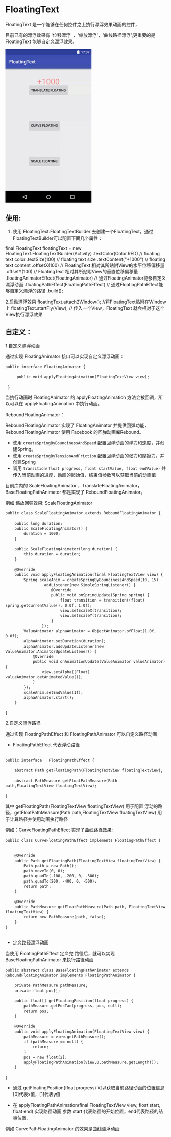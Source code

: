 # FloatingText

FloatingText 是一个能够在任何控件之上执行漂浮效果动画的控件，

目前已有的漂浮效果有 '位移漂浮' ，'缩放漂浮'，'曲线路径漂浮',更重要的是 FloatingText 能够自定义漂浮效果.

<img src="/demo.gif" width="270" height="480" />



## 使用:

1. 使用 FloatingText.FloatingTextBuilder 去创建一个FloatingText，通过FloatingTextBuilder可以配置下面几个属性：

final FloatingText   floatingText = new FloatingText.FloatingTextBuilder(Activity)
                .textColor(Color.RED) // floating text color
                .textSize(100)   // floating text size
                .textContent("+1000") // floating text content
                .offsetX(100) // FloatingText 相对其所贴附View的水平位移偏移量
                .offsetY(100) // FloatingText 相对其所贴附View的垂直位移偏移量
                .floatingAnimatorEffect(FloatingAnimator) // 通过FloatingAnimator能够自定义漂浮动画
                .floatingPathEffect(FloatingPathEffect) // 通过FloatingPathEffect能够自定义漂浮的路径
                .build();

2.启动漂浮效果
             floatingText.attach2Window(); //将FloatingText贴附在Window上
             floatingText.startFly(View); // 传入一个View，FloatingText 就会相对于这个View执行漂浮效果



## 自定义：

1.自定义漂浮动画

 通过实现 FloatingAnimator 接口可以实现自定义漂浮动画：

```
public interface FloatingAnimator {

     public void applyFloatingAnimation(FloatingTextView view);

 }

```

当执行动画时 FloatingAnimator 的 applyFloatingAnimation 方法会被回调，所以可以在 applyFloatingAnimation 中执行动画。


ReboundFloatingAnimator：

ReboundFloatingAnimator 实现了 FloatingAnimator 并提供回弹功能，ReboundFloatingAnimator 使用 Facebook 的回弹动画库Rebound。

- 使用 `createSpringByBouncinessAndSpeed` 配置回弹动画的弹力和速度，并创建Spring。
- 使用 `createSpringByTensionAndFriction` 配置回弹动画的张力和摩擦力，并创建Spring
- 调用 `transition(float progress, float startValue, float endValue)` 并传入当前动画的进度，动画的起始值，结束值参数可以获取当前的动画值

目前库内的 ScaleFloatingAnimator ，TranslateFloatingAnimator，BaseFloatingPathAnimator 都是实现了 ReboundFloatingAnimator。

例如 缩放回弹效果: ScaleFloatingAnimator

```
public class ScaleFloatingAnimator extends ReboundFloatingAnimator {

    public long duration;
    public ScaleFloatingAnimator() {
        duration = 1000;
    }

    public ScaleFloatingAnimator(long duration) {
        this.duration = duration;
    }

    @Override
    public void applyFloatingAnimation(final FloatingTextView view) {
        Spring scaleAnim = createSpringByBouncinessAndSpeed(10, 15)
                .addListener(new SimpleSpringListener() {
                    @Override
                    public void onSpringUpdate(Spring spring) {
                        float transition = transition((float) spring.getCurrentValue(), 0.0f, 1.0f);
                        view.setScaleX(transition);
                        view.setScaleY(transition);
                    }
                });
        ValueAnimator alphaAnimator = ObjectAnimator.ofFloat(1.0f, 0.0f);
        alphaAnimator.setDuration(duration);
        alphaAnimator.addUpdateListener(new ValueAnimator.AnimatorUpdateListener() {
            @Override
            public void onAnimationUpdate(ValueAnimator valueAnimator) {
                view.setAlpha((Float) valueAnimator.getAnimatedValue());
            }
        });
        scaleAnim.setEndValue(1f);
        alphaAnimator.start();
    }

}

```

2.自定义漂浮路径

通过实现 FloatingPathEffect 和 FloatingPathAnimator 可以自定义路径动画

- FloatingPathEffect 代表浮动路径
```

public interface   FloatingPathEffect {

    abstract Path getFloatingPath(FloatingTextView floatingTextView);

    abstract PathMeasure getFloatPathMeasure(Path path,FloatingTextView floatingTextView);

}

```

其中 getFloatingPath(FloatingTextView floatingTextView) 用于配置 浮动的路径，getFloatPathMeasure(Path path,FloatingTextView floatingTextView) 用于计算路径并使用动画执行路径

例如：CurveFloatingPathEffect 实现了曲线路径效果:

```
public class CurveFloatingPathEffect implements FloatingPathEffect {


    @Override
    public Path getFloatingPath(FloatingTextView floatingTextView) {
        Path path = new Path();
        path.moveTo(0, 0);
        path.quadTo(-100, -200, 0, -300);
        path.quadTo(200, -400, 0, -500);
        return path;
    }

    @Override
    public PathMeasure getFloatPathMeasure(Path path, FloatingTextView floatingTextView) {
        return new PathMeasure(path, false);
    }
}


```

- 定义路径漂浮动画

当使用 FloatingPathEffect 定义完 路径后，就可以实现 BaseFloatingPathAnimator 来执行路径动画

```
public abstract class BaseFloatingPathAnimator extends ReboundFloatingAnimator implements FloatingPathAnimator {

    private PathMeasure pathMeasure;
    private float pos[];

    public float[] getFloatingPosition(float progress) {
        pathMeasure.getPosTan(progress, pos, null);
        return pos;
    }

    @Override
    public void applyFloatingAnimation(FloatingTextView view) {
        pathMeasure = view.getPathMeasure();
        if (pathMeasure == null) {
            return;
        }
        pos = new float[2];
        applyFloatingPathAnimation(view,0,pathMeasure.getLength());
    }

}

```

- 通过 getFloatingPosition(float progress) 可以获取当前路径动画的位置信息 [0]代表x值，[1]代表y值

- 在 applyFloatingPathAnimation(final FloatingTextView view, float start, float end) 实现路径动画
参数 start 代表路径的开始位置，end代表路径的结束位置.

例如 CurvePathFloatingAnimator 的效果是曲线漂浮动画:
